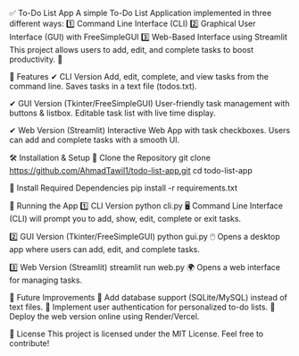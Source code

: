 ✅ To-Do List App
A simple To-Do List Application implemented in three different ways:
1️⃣ Command Line Interface (CLI)
2️⃣ Graphical User Interface (GUI) with FreeSimpleGUI
3️⃣ Web-Based Interface using Streamlit
This project allows users to add, edit, and complete tasks to boost productivity. 🚀

📌 Features
✔ CLI Version
Add, edit, complete, and view tasks from the command line.
Saves tasks in a text file (todos.txt).

✔ GUI Version (Tkinter/FreeSimpleGUI)
User-friendly task management with buttons & listbox.
Editable task list with live time display.

✔ Web Version (Streamlit)
Interactive Web App with task checkboxes.
Users can add and complete tasks with a smooth UI.

🛠️ Installation & Setup
🔹 Clone the Repository
git clone https://github.com/AhmadTawil1/todo-list-app.git
cd todo-list-app

🔹 Install Required Dependencies
pip install -r requirements.txt

🚀 Running the App
1️⃣ CLI Version
python cli.py
🖥️ Command Line Interface (CLI) will prompt you to add, show, edit, complete or exit tasks.

2️⃣ GUI Version (Tkinter/FreeSimpleGUI)
python gui.py
🖱️ Opens a desktop app where users can add, edit, and complete tasks.

3️⃣ Web Version (Streamlit)
streamlit run web.py
🌍 Opens a web interface for managing tasks.

🔧 Future Improvements
🔹 Add database support (SQLite/MySQL) instead of text files.
🔹 Implement user authentication for personalized to-do lists.
🔹 Deploy the web version online using Render/Vercel.

📜 License
This project is licensed under the MIT License. Feel free to contribute!
